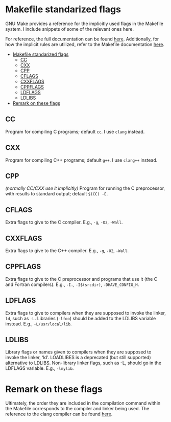 # Makefile standarized flags

GNU Make provides a reference for the implicitly used flags in the Makefile system. I include snippets of some of the relevant ones here.

For reference, the full documentation can be found [here](https://www.gnu.org/software/make/manual/html_node/Implicit-Variables.html). Additionally, for how the implicit rules are utilized, refer to the Makefile documentation [here](https://www.gnu.org/software/make/manual/html_node/Catalogue-of-Rules.html#Catalogue-of-Rules).

- [Makefile standarized flags](#makefile-standarized-flags)
  - [CC](#cc)
  - [CXX](#cxx)
  - [CPP](#cpp)
  - [CFLAGS](#cflags)
  - [CXXFLAGS](#cxxflags)
  - [CPPFLAGS](#cppflags)
  - [LDFLAGS](#ldflags)
  - [LDLIBS](#ldlibs)
- [Remark on these flags](#remark-on-these-flags)

## CC
Program for compiling C programs; default `cc`. I use `clang` instead.

## CXX
Program for compiling C++ programs; default `g++`. I use `clang++` instead.

## CPP
*(normally CC/CXX use it implicitly)*
Program for running the C preprocessor, with results to standard output; default `$(CC) -E`.

## CFLAGS
Extra flags to give to the C compiler. E.g., `-g`, `-O2`, `-Wall`.

## CXXFLAGS
Extra flags to give to the C++ compiler. E.g., `-g`, `-O2`, `-Wall`.

## CPPFLAGS
Extra flags to give to the C preprocessor and programs that use it (the C and Fortran compilers). E.g., `-I.`, `-I$(srcdir)`, `-DHAVE_CONFIG_H`.

## LDFLAGS
Extra flags to give to compilers when they are supposed to invoke the linker, `ld`, such as `-L`. Libraries (`-lfoo`) should be added to the LDLIBS variable instead. E.g., `-L/usr/local/lib`.

## LDLIBS
Library flags or names given to compilers when they are supposed to invoke the linker, ‘ld’. LOADLIBES is a deprecated (but still supported) alternative to LDLIBS. Non-library linker flags, such as -L, should go in the LDFLAGS variable. E.g., `-lmylib`.

# Remark on these flags

Ultimately, the order they are included in the compilation command within the Makefile corresponds to the compiler and linker being used. The reference to the clang compiler can be found [here](https://clang.llvm.org/get_started.html).



